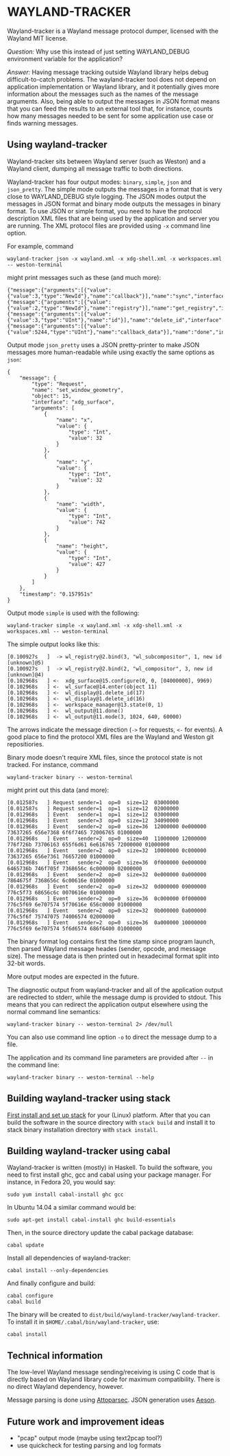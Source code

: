 WAYLAND-TRACKER
===============

Wayland-tracker is a Wayland message protocol dumper, licensed with the Wayland
MIT license.

*Question:* Why use this instead of just setting WAYLAND_DEBUG environment
variable for the application?

*Answer:* Having message tracking outside Wayland library helps debug
difficult-to-catch problems. The wayland-tracker tool does not depend on
application implementation or Wayland library, and it potentially gives more
information about the messages such as the names of the message arguments. Also,
being able to output the messages in JSON format means that you can feed the
results to an external tool that, for instance, counts how many messages needed
to be sent for some application use case or finds warning messages.

Using wayland-tracker
---------------------

Wayland-tracker sits between Wayland server (such as Weston) and a Wayland
client, dumping all message traffic to both directions.

Wayland-tracker has four output modes: `binary`, `simple`, `json` and
`json_pretty`. The simple mode outputs the messages in a format that is very
close to WAYLAND_DEBUG style logging.  The JSON modes output the messages in
JSON format and binary mode outputs the messages in binary format. To use JSON
or simple format, you need to have the protocol description XML files that are
being used by the application and server you are running. The XML protocol files
are provided using `-x` command line option.

For example, command

    wayland-tracker json -x wayland.xml -x xdg-shell.xml -x workspaces.xml -- weston-terminal

might print messages such as these (and much more):

    {"message":{"arguments":[{"value":{"value":3,"type":"NewId"},"name":"callback"}],"name":"sync","interface":"wl_display","object":1,"type":"Request"},"timestamp":"0.158632s"}
    {"message":{"arguments":[{"value":{"value":2,"type":"NewId"},"name":"registry"}],"name":"get_registry","interface":"wl_display","object":1,"type":"Request"},"timestamp":"0.158632s"}
    {"message":{"arguments":[{"value":{"value":3,"type":"UInt"},"name":"id"}],"name":"delete_id","interface":"wl_display","object":1,"type":"Event"},"timestamp":"0.158947s"}
    {"message":{"arguments":[{"value":{"value":5244,"type":"UInt"},"name":"callback_data"}],"name":"done","interface":"wl_callback","object":3,"type":"Event"},"timestamp":"0.158947s"}

Output mode `json_pretty` uses a JSON pretty-printer to make JSON messages more
human-readable while using exactly the same options as `json`:

    {
        "message": {
            "type": "Request",
            "name": "set_window_geometry",
            "object": 15,
            "interface": "xdg_surface",
            "arguments": [
                {
                    "name": "x",
                    "value": {
                        "type": "Int",
                        "value": 32
                    }
                },
                {
                    "name": "y",
                    "value": {
                        "type": "Int",
                        "value": 32
                    }
                },
                {
                    "name": "width",
                    "value": {
                        "type": "Int",
                        "value": 742
                    }
                },
                {
                    "name": "height",
                    "value": {
                        "type": "Int",
                        "value": 427
                    }
                }
            ]
        },
        "timestamp": "0.157951s"
    }

Output mode `simple` is used with the following:

    wayland-tracker simple -x wayland.xml -x xdg-shell.xml -x workspaces.xml -- weston-terminal

The simple output looks like this:

    [0.100927s   ]  -> wl_registry@2.bind(3, "wl_subcompositor", 1, new id [unknown]@5)
    [0.100927s   ]  -> wl_registry@2.bind(2, "wl_compositor", 3, new id [unknown]@4)
    [0.102968s   ] <-  xdg_surface@15.configure(0, 0, [04000000], 9969)
    [0.102968s   ] <-  wl_surface@14.enter(object 11)
    [0.102968s   ] <-  wl_display@1.delete_id(17)
    [0.102968s   ] <-  wl_display@1.delete_id(16)
    [0.102968s   ] <-  workspace_manager@13.state(0, 1)
    [0.102968s   ] <-  wl_output@11.done()
    [0.102968s   ] <-  wl_output@11.mode(3, 1024, 640, 60000)

The arrows indicate the message direction (`->` for requests, `<-` for events).
A good place to find the protocol XML files are the Wayland and Weston git
repositiories.

Binary mode doesn't require XML files, since the protocol state is not
tracked. For instance, command

    wayland-tracker binary -- weston-terminal

might print out this data (and more):

    [0.012587s   ] Request sender=1  op=0  size=12  03000000
    [0.012587s   ] Request sender=1  op=1  size=12  02000000
    [0.012968s   ] Event   sender=1  op=1  size=12  03000000
    [0.012968s   ] Event   sender=3  op=0  size=12  34090000
    [0.012968s   ] Event   sender=2  op=0  size=36  12000000 0e000000 73637265 656e7368 6f6f7465 72006765 01000000
    [0.012968s   ] Event   sender=2  op=0  size=40  11000000 12000000 776f726b 73706163 655f6d61 6e616765 72000000 01000000
    [0.012968s   ] Event   sender=2  op=0  size=32  10000000 0c000000 73637265 656e7361 76657200 01000000
    [0.012968s   ] Event   sender=2  op=0  size=36  0f000000 0e000000 6465736b 746f705f 7368656c 6c000000 02000000
    [0.012968s   ] Event   sender=2  op=0  size=32  0e000000 0a000000 7864675f 7368656c 6c00616e 01000000
    [0.012968s   ] Event   sender=2  op=0  size=32  0d000000 09000000 776c5f73 68656c6c 0070616e 01000000
    [0.012968s   ] Event   sender=2  op=0  size=36  0c000000 0f000000 776c5f69 6e707574 5f70616e 656c0000 01000000
    [0.012968s   ] Event   sender=2  op=0  size=32  0b000000 0a000000 776c5f6f 75747075 74006574 02000000
    [0.012968s   ] Event   sender=2  op=0  size=36  0a000000 10000000 776c5f69 6e707574 5f6d6574 686f6400 01000000

The binary format log contains first the time stamp since program launch, then
parsed Wayland message heades (sender, opcode, and message size). The message
data is then printed out in hexadecimal format split into 32-bit words.

More output modes are expected in the future.

The diagnostic output from wayland-tracker and all of the application output are
redirected to stderr, while the message dump is provided to stdout. This means
that you can redirect the application output elsewhere using the normal command
line semantics:

    wayland-tracker binary -- weston-terminal 2> /dev/null

You can also use command line option `-o` to direct the message dump to a file.

The application and its command line parameters are provided after `--` in the
command line:

    wayland-tracker binary -- weston-terminal --help

Building wayland-tracker using stack
------------------------------------

[First install and set up stack](http://docs.haskellstack.org/) for your
(Linux) platform. After that you can build the software in the source
directory with `stack build` and install it to stack binary installation
directory with `stack install`.

Building wayland-tracker using cabal
------------------------------------

Wayland-tracker is written (mostly) in Haskell. To build the software, you need
to first install ghc, gcc and cabal using your package manager. For instance, in
Fedora 20, you would say:

    sudo yum install cabal-install ghc gcc

In Ubuntu 14.04 a similar command would be:

    sudo apt-get install cabal-install ghc build-essentials

Then, in the source directory update the cabal package database:

    cabal update

Install all dependencies of wayland-tracker:

    cabal install --only-dependencies

And finally configure and build:

    cabal configure
    cabal build

The binary will be created to `dist/build/wayland-tracker/wayland-tracker`. To
install it in `$HOME/.cabal/bin/wayland-tracker`, use:

    cabal install

Technical information
---------------------

The low-level Wayland message sending/receiving is using C code that is directly
based on Wayland library code for maximum compatibility. There is no direct
Wayland dependency, however.

Message parsing is done using [Attoparsec](https://github.com/bos/attoparsec).
JSON generation uses [Aeson](https://github.com/bos/aeson).

Future work and improvement ideas
---------------------------------

* "pcap" output mode (maybe using text2pcap tool?)
* use quickcheck for testing parsing and log formats

